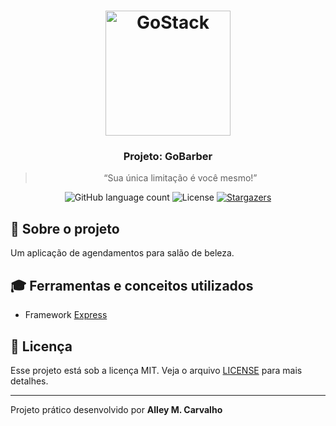 <h1 align="center">
    <img src="https://rocketseat-cdn.s3-sa-east-1.amazonaws.com/bootcamp-header.png" width="200px" alt="GoStack" />
</h1>

<h3 align="center">
  Projeto: GoBarber
</h3>

<blockquote align="center">“Sua única limitação é você mesmo!”</blockquote>

<p align="center">
  <img src="https://img.shields.io/github/languages/count/alleycarvalho/gobarber?color=%2304D361" alt="GitHub language count">

  <img src="https://img.shields.io/badge/license-MIT-%2304D361" alt="License">

  <a href="https://github.com/alleycarvalho/gobarber/stargazers">
    <img src="https://img.shields.io/github/stars/alleycarvalho/gobarber?style=social" alt="Stargazers">
  </a>
</p>

## :rocket: Sobre o projeto

Um aplicação de agendamentos para salão de beleza.

## :mortar_board: Ferramentas e conceitos utilizados

- Framework [Express](https://expressjs.com/pt-br/)

## :memo: Licença

Esse projeto está sob a licença MIT. Veja o arquivo [LICENSE](LICENSE.md) para mais detalhes.

---

Projeto prático desenvolvido por <b>Alley M. Carvalho</b>
